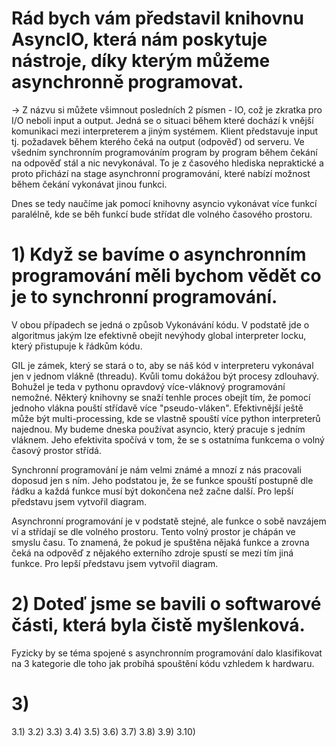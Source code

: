 # Rád bych vám představil knihovnu AsyncIO, která nám poskytuje nástroje, díky kterým můžeme asynchronně programovat.
-> Z názvu si můžete všimnout posledních 2 písmen - IO, což je zkratka pro I/O neboli input a output. 
Jedná se o situaci během které dochází k vnější komunikaci mezi interpreterem a jiným systémem. Klient představuje input tj. požadavek
během kterého čeká na output (odpověď) od serveru. Ve všedním synchronním programováním program by program během čekání na odpověď stál a nic nevykonával.
To je z časového hlediska nepraktické a proto přichází na stage asynchronní programování, které nabízí možnost během čekání vykonávat jinou funkci.

Dnes se tedy naučíme jak pomocí knihovny asyncio vykonávat více funkcí paralélně, kde se běh funkcí bude střídat dle volného časového prostoru.

# 1) Když se bavíme o asynchronním programování měli bychom vědět co je to synchronní programování. 
V obou případech se jedná o způsob Vykonávání kódu. 
V podstatě jde o algoritmus jakým lze efektivně obejít nevýhody global interpreter locku, který přistupuje k řádkům kódu.

GIL je zámek, který se stará o to, aby se náš kód v interpreteru vykonával jen v jednom vlákně (threadu). Kvůli tomu dokážou být procesy zdlouhavý. Bohužel je teda v pythonu opravdový více-vláknový programování nemožné. Některý knihovny se snaží tenhle proces obejít tím, že pomocí jednoho vlákna pouští střídavě více "pseudo-vláken". Efektivnější ještě může být multi-processing, kde se vlastně spouští více python interpreterů najednou. My budeme dneska používat asyncio, který pracuje s jedním vláknem. Jeho efektivita spočívá v tom, že se s ostatníma funkcema o volný časový prostor střídá.

Synchronní programování je nám velmi známé a mnozí z nás pracovali doposud jen s ním. 
Jeho podstatou je, že se funkce spouští postupně dle řádku a každá funkce musí být dokončena než začne další.
Pro lepší představu jsem vytvořil diagram.

Asynchronní programování je v podstatě stejné, ale funkce o sobě navzájem ví a střídají se dle volného prostoru.
Tento volný prostor je chápán ve smyslu času. To znamená, že pokud je spuštěna nějaká funkce a zrovna čeká na odpověď z nějakého externího zdroje
spustí se mezi tím jiná funkce.
Pro lepší představu jsem vytvořil diagram.

# 2) Doteď jsme se bavili o softwarové části, která byla čistě myšlenková. 
Fyzicky by se téma spojené s asynchronním programování dalo klasifikovat na 3 kategorie dle toho jak probíhá spouštění kódu vzhledem k hardwaru.

# 3)
3.1) 
3.2)
3.3)
3.4)
3.5)
3.6)
3.7)
3.8)
3.9)
3.10)
